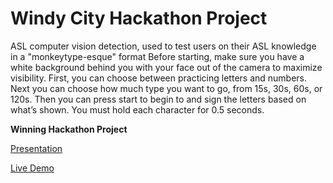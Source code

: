 # Windy City Hackathon Project

ASL computer vision detection, used to test users on their ASL knowledge in a "monkeytype-esque" format
Before starting, make sure you have a white background behind you with your face out of the camera to maximize visibility. First, you can choose between practicing letters and numbers. Next you can choose how much type you want to go, from 15s, 30s, 60s, or 120s. Then you can press start to begin to and sign the letters based on what’s shown. You must hold each character for 0.5 seconds.

**Winning Hackathon Project**

[Presentation](https://docs.google.com/presentation/d/1vLZBUljoAC716nZZUsT34PBk9kOwex-9rbnVxJ0Ri6s/edit?usp=sharing)

[Live Demo](https://vracton.github.io/asltype/lesson.html)
